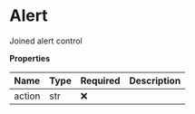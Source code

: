 # Alert

Joined alert control

**Properties**

| Name   | Type | Required | Description |
| :----- | :--- | :------- | :---------- |
| action | str  | ❌       |             |

<!-- This file was generated by liblab | https://liblab.com/ -->
